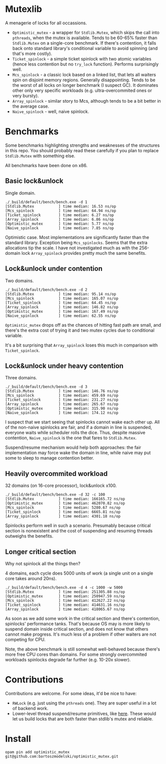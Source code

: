 # Mutexlib

A menagerie of locks for all occassions.

- `Optimistic_mutex` - a wrapper for `Stdlib.Mutex`, which skips the call into
  `pthreads`, when the mutex is available. Tends to be 60-65% faster than
  `Stdlib.Mutex` on a single-core benchmark. If there's contention, it falls
  back onto standard library's conditional variable to avoid spinning (and
  that's more costly).
- `Ticket_spinlock` - a simple ticket spinlock with two atomic variables (hence
  less contention but no `try_lock` function). Performs surprisingly well.
- `Mcs_spinlock` - a classic lock based on a linked list, that lets all waiters
  spin on disjoint memory regions. Generally disappointing. Tends to be the
  worst of all locks on longer benchmark (I suspect GC). It dominates other only
  very specific workloads (e.g. ultra-overcommited ones or very bursty).
- `Array_spinlock` - similar story to Mcs, although tends to be a bit better in
  the average case.
- `Naive_spinlock` - well, naive spinlock.

# Benchmarks

Some benchmarks highlighting strengths and weaknesses of the structures in this
repo. You should probably read these carefully if you plan to replace
`Stdlib.Mutex` with something else.

All benchmarks have been done on x86.

## Basic lock&unlock

Single domain.

```
./_build/default/bench/bench.exe -d 1
[Stdlib.Mutex           ] time median: 16.53 ns/op
[Mcs_spinlock           ] time median: 64.94 ns/op
[Ticket_spinlock        ] time median: 6.27 ns/op
[Array_spinlock         ] time median: 6.86 ns/op
[Optimistic_mutex       ] time median: 5.77 ns/op
[Naive_spinlock         ] time median: 7.85 ns/op
```

Optimistic case. Most implementations are significantly faster than the standard
library. Exception being `Mcs_spinlocks`. Seems that the extra allocations tip
the scale. I have not investigated much as with the 256-domain lock
`Array_spinlock` provides pretty much the same benefits.

## Lock&unlock under contention

Two domains.

```
./_build/default/bench/bench.exe -d 2
[Stdlib.Mutex           ] time median: 95.14 ns/op
[Mcs_spinlock           ] time median: 165.07 ns/op
[Ticket_spinlock        ] time median: 64.45 ns/op
[Array_spinlock         ] time median: 146.82 ns/op
[Optimistic_mutex       ] time median: 167.49 ns/op
[Naive_spinlock         ] time median: 62.55 ns/op
```

`Optimistic_mutex` drops off as the chances of hitting fast path are small, and
there's the extra cost of trying it and two mutex cycles due to conditional
variable.

It's a bit surprising that `Array_spinlock` loses this much in comparison with
`Ticket_spinlock`.

## Lock&unlock under heavy contention

Three domains.

```
./_build/default/bench/bench.exe -d 3
[Stdlib.Mutex           ] time median: 146.76 ns/op
[Mcs_spinlock           ] time median: 459.69 ns/op
[Ticket_spinlock        ] time median: 231.27 ns/op
[Array_spinlock         ] time median: 265.67 ns/op
[Optimistic_mutex       ] time median: 315.90 ns/op
[Naive_spinlock         ] time median: 174.12 ns/op
```

I suspect that we start seeing that spinlocks cannot wake each other up. All of
the non-naive spinlocks are fair, and if a domain in line is suspended, everyone
waits while scheduler rolls the dice. Thus, despite massive contention,
`Naive_spinlock` is the one that fares to `Stdlib.Mutex`.

Suspend/resume mechanism would help both approaches: the fair implementation may
force wake the domain in line, while naive may put some to sleep to manage
contention better.

## Heavily overcommited workload

32 domains (on 16-core processor), lock&unlock x100.

```
./_build/default/bench/bench.exe -d 32 -c 100
[Stdlib.Mutex           ] time median: 166165.72 ns/op
[Optimistic_mutex       ] time median: 462070.82 ns/op
[Mcs_spinlock           ] time median: 5280.67 ns/op
[Ticket_spinlock        ] time median: 6665.81 ns/op
[Array_spinlock         ] time median: 4301.18 ns/op
```

Spinlocks perform well in such a scenario. Presumably because critical section
is nonexistent and the cost of suspending and resuming threads outweighs the
benefits.

## Longer critical section

Why not spinlock all the things then?

4 domains, each cycle does 5000 units of work (a single unit on a single core
takes around 20ns).

```
./_build/default/bench/bench.exe -d 4 -c 1000 -w 5000
[Stdlib.Mutex           ] time median: 251305.88 ns/op
[Optimistic_mutex       ] time median: 250947.59 ns/op
[Mcs_spinlock           ] time median: 412627.22 ns/op
[Ticket_spinlock        ] time median: 414631.16 ns/op
[Array_spinlock         ] time median: 418065.67 ns/op
```

As soon as we add some work in the critical section and there's contention,
spinlocks' performance tanks. That's because OS may is more likely to suspend
domain inside critical section, and does not know that others cannot make
progress. It's much less of a problem if other waiters are not competing for
CPU.

Note, the above benchmark is still somewhat well-behaved because there's more
free CPU cores than domains. For some strongly overcommited workloads spinlocks
degrade far further (e.g. 10-20x slower).

# Contributions

Contributions are welcome. For some ideas, it'd be nice to have:

- `RWLock` (e.g. just using the `pthreads` one). They are super useful in a lot
  of backend work.
- Lower-level thread suspend/resume primitives, like
  [here](https://github.com/pitdicker/valet_parking). These would let us build
  locks that are both faster than stdlib's mutex and reliable.

# Install

`opam pin add optimistic_mutex git@github.com:bartoszmodelski/optimistic_mutex.git`
